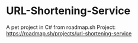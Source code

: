 # URL-Shortening-Service
A pet project in C# from roadmap.sh Project: https://roadmap.sh/projects/url-shortening-service
